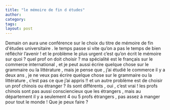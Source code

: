 ```yaml
---
title: "le mémoire de fin d études"
author:
category: 
tags: 
layout: post
---
```

Demain on aura une conférence sur le choix du titre de mémoire de fin d'études universitaire . le temps passe si vite qu’on a pas le temps de bien réfléchir l’avenir ! et le problème le plus urgent c’est qu’on écrit le mémoire sur quoi ? quel prof on doit choisir ? ma spécialité est le français sur le commerce international , et je peut aussi écrire quelque chose sur le grammaire ou la littérature , mais je pense que , j’ai étudié le commerce il y a deux ans , je ne veux pas écrire quelque chose sur le grammaire ou la littérature , c’est pas ce que j’ai appris !! et un autre problème est de choisir un prof chinois ou étranger ? ils sont différents , oui , c’est vrai ! les profs chinois sont pas aussi consciencieux que les étrangers , mais au département il y a seulement 4 ou 5 profs étrangers , pas assez à manger pour tout le monde !
Que je peux faire ?

